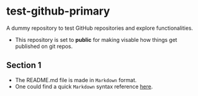 # test-github-primary
A dummy repository to test GitHub repositories and explore functionalities.
- This repository is set to **public** for making visable how things get published on git repos.

## Section 1
- The README.md file is made in `Markdown` format. 
- One could find a quick `Markdown` syntax reference [here](https://www.markdownguide.org/cheat-sheet/).  
